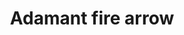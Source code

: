---
layout: item
title: Adamant fire arrow
item-id: 2538
datatable: true
id: 2538
name: "Adamant fire arrow"
members: true
lowalch: 1
highalch: 1
examine: "Arrows with adamant heads and oil-soaked cloth."
monsters:
  - id: 2211
    name: "Spiritual ranger"
    members: true
    combat_level: 122
    wiki_url: "https://oldschool.runescape.wiki/w/Spiritual_ranger#Saradomin"
    drops:
      - quantity: "4"
        rarity: 0.015625
    image: "https://oldschool.runescape.wiki/images/thumb/1/12/Spiritual_ranger_%28Zamorak%29.png/100px-Spiritual_ranger_%28Zamorak%29.png?b48cd"
  - id: 2242
    name: "Spiritual ranger"
    members: true
    combat_level: 115
    wiki_url: "https://oldschool.runescape.wiki/w/Spiritual_ranger#Bandos"
    drops:
      - quantity: "4"
        rarity: 0.015625
    image: "https://oldschool.runescape.wiki/images/thumb/1/12/Spiritual_ranger_%28Zamorak%29.png/100px-Spiritual_ranger_%28Zamorak%29.png?b48cd"
  - id: 3160
    name: "Spiritual ranger"
    members: true
    combat_level: 118
    wiki_url: "https://oldschool.runescape.wiki/w/Spiritual_ranger#Zamorak"
    drops:
      - quantity: "4"
        rarity: 0.015625
    image: "https://oldschool.runescape.wiki/images/thumb/1/12/Spiritual_ranger_%28Zamorak%29.png/100px-Spiritual_ranger_%28Zamorak%29.png?b48cd"
  - id: 3167
    name: "Spiritual ranger"
    members: true
    combat_level: 127
    wiki_url: "https://oldschool.runescape.wiki/w/Spiritual_ranger#Armadyl"
    drops:
      - quantity: "4"
        rarity: 0.015625
    image: "https://oldschool.runescape.wiki/images/thumb/1/12/Spiritual_ranger_%28Zamorak%29.png/100px-Spiritual_ranger_%28Zamorak%29.png?b48cd"
---